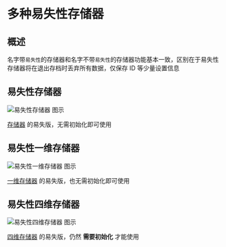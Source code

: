 # 多种易失性存储器

## 概述

名字带`易失性`的存储器和名字不带`易失性`的存储器功能基本一致，区别在于易失性存储器将在退出存档时丢弃所有数据，仅保存 ID 等少量设置信息

## 易失性存储器 <Badge text="v1.0" type="info"/>

<img alt="易失性存储器 图示" src="/images/expand/memory_banks/GVVolatileMemoryBankBlock.webp" class="center_image small">

[存储器](../../base/shift/memory_bank) 的易失版，无需初始化即可使用

## 易失性一维存储器 <Badge text="v1.0" type="info"/>

<img alt="易失性一维存储器 图示" src="/images/expand/memory_banks/GVVolatileListMemoryBankBlock.webp" class="center_image small">

[一维存储器](list_memory_bank) 的易失版，也无需初始化即可使用

## 易失性四维存储器 <Badge text="v2.0"/>

<img alt="易失性四维存储器 图示" src="/images/expand/memory_banks/GVVolatileFourDimensionalMemoryBankBlock.webp" class="center_image small">

[四维存储器](four_dimensional_memory_bank) 的易失版，仍然 **需要初始化** 才能使用
